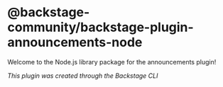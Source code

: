 # @backstage-community/backstage-plugin-announcements-node

Welcome to the Node.js library package for the announcements plugin!

_This plugin was created through the Backstage CLI_

